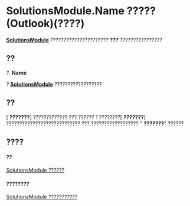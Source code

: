 
# SolutionsModule.Name ????? (Outlook)(????)

 **[SolutionsModule](4597765e-a95d-bf07-2ac4-103218ebc696.md)** ?????????????????????? **???** ????????????????


## ??

 _?_. **Name**

 _?_ **[SolutionsModule](4597765e-a95d-bf07-2ac4-103218ebc696.md)** ??????????????????


## ??

[ **???????**] ????????????? ??? ?????? 1 ????????[ **???????**] ???????????????????????????? ??? ?????????????????? " **???????**" ??????


## ????


#### ??


[SolutionsModule ??????](4597765e-a95d-bf07-2ac4-103218ebc696.md)
#### ????????


[SolutionsModule ???????????](http://msdn.microsoft.com/library/8537b2d4-07cb-9e40-a87b-ff12d304f809%28Office.15%29.aspx)